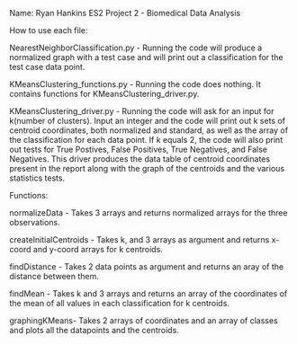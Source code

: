 Name: Ryan Hankins
ES2 Project 2 - Biomedical Data Analysis

How to use each file:

NearestNeighborClassification.py - Running the code will produce a normalized graph 
with a test case and will print out a classification for the test case data point.

KMeansClustering_functions.py - Running the code does nothing. It contains functions for KMeansClustering_driver.py.

KMeansClustering_driver.py - Running the code will ask for an input for k(number of clusters).
Input an integer and the code will print out k sets of centroid coordinates, both 
normalized and standard, as well as the array of the classification for each data point. If 
k equals 2, the code will also print out tests for True Postives, False Positives, 
True Negatives, and False Negatives. This driver produces the data table of centroid 
coordinates present in the report along with the graph of the centroids and the various statistics tests.

Functions:

normalizeData - Takes 3 arrays and returns normalized arrays for the three observations.

createInitialCentroids - Takes k, and 3 arrays as argument and returns x-coord and y-coord arrays for k centroids.

findDistance - Takes 2 data points as argument and returns an aray of the distance between them.

findMean - Takes k and 3 arrays and returns an array of the coordinates of the mean of 
all values in each classification for k centroids.

graphingKMeans- Takes 2 arrays of coordinates and an array of classes and plots all the datapoints and the centroids.